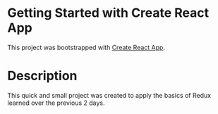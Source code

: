 # Getting Started with Create React App

This project was bootstrapped with [Create React App](https://github.com/facebook/create-react-app).

# Description

This quick and small project was created to apply the basics of Redux learned over the previous 2 days.
